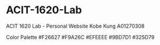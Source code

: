 # ACIT-1620-Lab

ACIT 1620 Lab - Personal Website
Kobe Kung
A01270308

Color Palette
#F26627
#F9A26C
#EFEEEE
#9BD7D1
#325D79